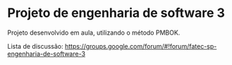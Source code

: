 Projeto de engenharia de software 3
===================

Projeto desenvolvido em aula, utilizando o método PMBOK.

Lista de discussão: https://groups.google.com/forum/#!forum/fatec-sp-engenharia-de-software-3
